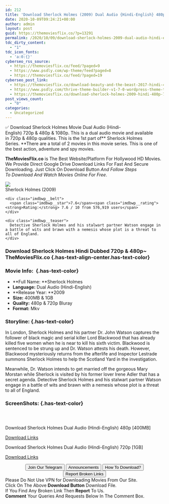 ```yaml
---
id: 212
title: 'Download Sherlock Holmes (2009) Dual Audio {Hindi-English} 480p [400MB] || 720p [1GB]'
date: 2020-10-09T09:24:21+00:00
author: admin
layout: post
guid: https://themoviesflix.co/?p=13291
permalink: /2020/10/09/download-sherlock-holmes-2009-dual-audio-hindi-english-480p-400mb-720p-1gb/
tdc_dirty_content:
  - "1"
tdc_icon_fonts:
  - 'a:0:{}'
cyberseo_rss_source:
  - https://themoviesflix.co/feed/?paged=9
  - https://www.psdly.com/wp-theme/feed?paged=8
  - https://themoviesflix.co/feed/?paged=19
cyberseo_post_link:
  - https://themoviesflix.co/download-beauty-and-the-beast-2017-hindi-480p-720p-1080p/
  - https://www.psdly.com/thrive-theme-builder-v1-7-0-wordpress-theme-thrivethemes
  - https://themoviesflix.co/download-sherlock-holmes-2009-hindi-480p-720p/
post_views_count:
  - "0"
categories:
  - Uncategorized
---
```

✅&nbsp;Download&nbsp;Sherlock Holmes&nbsp;Movie&nbsp;Dual Audio&nbsp;(Hindi-English)&nbsp;720p&nbsp;&&nbsp;480p&nbsp;& 1080p. This is&nbsp;a&nbsp;dual audio&nbsp;movie and available in&nbsp;720p&nbsp;&&nbsp;480p&nbsp;qualities.&nbsp;This is the 1st part of**&nbsp;Sherlock Holmes Series.&nbsp;**There are a total of 2 movies in this movie series. This is one of the best action, adventure and spy movies.

**TheMoviesFlix.co**&nbsp;is The Best Website/Platform For Hollywood HD Movies. We Provide Direct Google Drive Download Links For Fast And Secure Downloading. Just Click On Download Button&nbsp;_And Follow Steps To&nbsp;Download And Watch Movies Online For Free_.

<div class="imdbwp imdbwp--movie dark">
  <div class="imdbwp__thumb">
    <a class="imdbwp__link" target="_blank" title="Sherlock Holmes" href="https://www.imdb.com/title/tt0988045/" rel="nofollow noopener noreferrer"><img class="imdbwp__img" src="https://m.media-amazon.com/images/M/MV5BMTg0NjEwNjUxM15BMl5BanBnXkFtZTcwMzk0MjQ5Mg@@._V1_SX300.jpg" /></a>
  </div>
  
  <div class="imdbwp__content">
    <div class="imdbwp__header">
      <span class="imdbwp__title">Sherlock Holmes</span> (2009)
    </div>
    
    <div class="imdbwp__belt">
      <span class="imdbwp__star">7.6</span><span class="imdbwp__rating"><strong>Rating:</strong> 7.6 / 10 from 576,919 users</span>
    </div>
    
    <div class="imdbwp__teaser">
      Detective Sherlock Holmes and his stalwart partner Watson engage in a battle of wits and brawn with a nemesis whose plot is a threat to all of England.
    </div>
  </div>
</div>

### Download Sherlock Holmes Hindi Dubbed 720p & 480p~ TheMoviesFlix.co {.has-text-align-center.has-text-color}

### Movie Info:&nbsp; {.has-text-color}

  * **Full Name:&nbsp;**Sherlock Holmes
  * **Language:**&nbsp;Dual Audio (Hindi-English)
  * **Release Year:&nbsp;**2009
  * **Size:**&nbsp;400MB & 1GB
  * **Quality:**&nbsp;480p & 720p Bluray
  * **Format:**&nbsp;Mkv

### Storyline: {.has-text-color}

In London, Sherlock Holmes and his partner Dr. John Watson captures the follower of black magic and serial killer Lord Blackwood that has already killed five women when he is near to kill his sixth victim. Blackwood is sentenced to be strung up and Dr. Watson attests his death. However, Blackwood mysteriously returns from the afterlife and Inspector Lestrade summons Sherlock Holmes to help the Scotland Yard in the investigation.

Meanwhile, Dr. Watson intends to get married off the gorgeous Mary Morstan while Sherlock is visited by his former lover Irene Adler that has a secret agenda. Detective Sherlock Holmes and his stalwart partner Watson engage in a battle of wits and brawn with a nemesis whose plot is a threat to all of England.

### ScreenShots: {.has-text-color}

<div class="wp-block-image">
  <figure class="aligncenter"><img src="https://i.imgur.com/FmtLbuw.png" alt /></figure>
</div>

<div class="wp-block-image">
  <figure class="aligncenter"><img src="https://i.imgur.com/QpI6JUI.jpg" alt /></figure>
</div>

<div class="wp-block-image">
  <figure class="aligncenter"><img src="https://i.imgur.com/tg9OxgN.jpg" alt /></figure>
</div>

<p class="has-text-align-center has-text-color has-medium-font-size">
  Download Sherlock Holmes Dual Audio (Hindi-English) 480p [400MB]
</p>

<span class="mb-center maxbutton-3-center"><span class="maxbutton-3-container mb-container"><a class="maxbutton-3 maxbutton maxbutton-post-button" target="_blank" rel="nofollow noopener noreferrer" href="https://coinquint.com/a12838/"><span class="mb-text">Download Links</span></a></span></span>

<p class="has-text-align-center has-text-color has-medium-font-size">
  Download Sherlock Holmes Dual Audio (Hindi-English) 720p [1GB]
</p>

<span class="mb-center maxbutton-3-center"><span class="maxbutton-3-container mb-container"><a class="maxbutton-3 maxbutton maxbutton-post-button" target="_blank" rel="nofollow noopener noreferrer" href="https://coinquint.com/a12840/"><span class="mb-text">Download Links</span></a></span></span>

<center>
</center>

<center>
  <a href="https://t.me/themoviesflixcom" target="_blank" data-wpel-link="external" rel="nofollow external noopener noreferrer"><button class="button button5">Join Our Telegram</button></a> <a href="https://themoviesflix.co/download-sherlock-holmes-2009-hindi-480p-720p/#" target="_blank" data-wpel-link="external" rel="nofollow external noopener noreferrer"><button class="button button5">Announcements</button></a> <a href="https://themoviesflix.com/how-to-download/" target="_blank" data-wpel-link="external" rel="nofollow external noopener noreferrer"><button class="button button5">How To Download?</button></a> <a href="https://themoviesflix.co/download-sherlock-holmes-2009-hindi-480p-720p/#" target="_blank" data-wpel-link="external" rel="nofollow external noopener noreferrer"><button class="button button5">Report Broken Links</button></a>
</center>

<div class="alert alert-danger">
  Please Do Not Use VPN for Downloading Movies From Our Site.
</div>

<div class="alert alert-success">
  Click On The Above <strong>Download Button</strong> Download File.
</div>

<div class="alert alert-warning">
  If You Find Any Broken Link Then <strong>Report</strong> To Us.
</div>

<div class="alert alert-info">
  <strong>Comment</strong> Your Queries And Requests Below In The Comment Box.
</div>